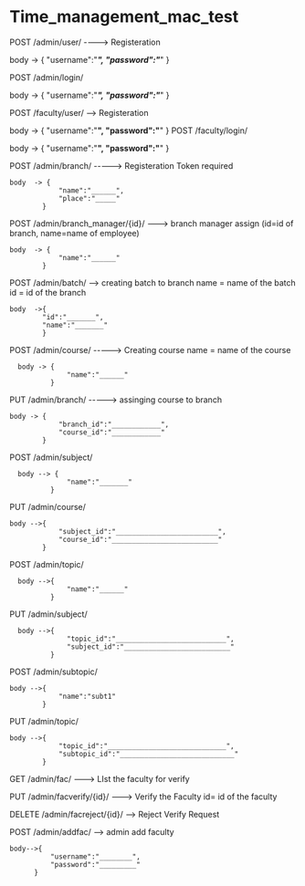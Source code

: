 # Time_management_mac_test
POST
/admin/user/    ----> Registeration 

  body -> {
              "username":"_______",
              "password":"_______"
          }
          
POST
/admin/login/

  body -> {
              "username":"_______",
              "password":"_______"
          }
          
POST
/faculty/user/    --> Registeration

  body -> {
              "username":"________",
              "password":"________"
          }
POST
/faculty/login/

   body -> {
              "username":"________",
              "password":"________"
          }
          
          
POST
/admin/branch/  -----> Registeration  Token required

    body  -> {
                "name":"______",
                "place":"_____"
            }
            
            
POST 
/admin/branch_manager/{id}/  ---> branch manager assign (id=id of branch, name=name of employee)

    body  -> {
                "name":"______"
            }
            
            
POST
/admin/batch/  --> creating batch to branch name = name of the batch id = id of the branch

    body  ->{
            "id":"_______",
            "name":"_______"
            }
            
            
POST
/admin/course/   -----> Creating course name = name of the course

      body -> {
                  "name":"______"
              }


PUT
/admin/branch/ -----> assinging course to branch

    body -> {
                "branch_id":"____________",
                "course_id":"____________"
            }


POST
/admin/subject/

      body --> {
                  "name":"_______"
              }
              
              
PUT
/admin/course/

    body -->{
                "subject_id":"_________________________",
                "course_id":"__________________________"
            }
            
            
POST
/admin/topic/

      body -->{
                  "name":"______"
              }


PUT
/admin/subject/

      body -->{
                  "topic_id":"___________________________",
                  "subject_id":"__________________________"
              }
              
              
POST
/admin/subtopic/

    body -->{
                "name":"subt1"
            }
            
            
PUT
/admin/topic/

    body -->{
                "topic_id":"_____________________________",
                "subtopic_id":"____________________________"
            }
            
            
GET
/admin/fac/ ---> LIst the faculty for verify


PUT
/admin/facverify/{id}/ ---> Verify the Faculty id= id of the faculty

DELETE
/admin/facreject/{id}/  --> Reject Verify Request


POST
/admin/addfac/ --> admin add faculty

    body-->{
              "username":"________",
              "password":"_________"
          }



    
